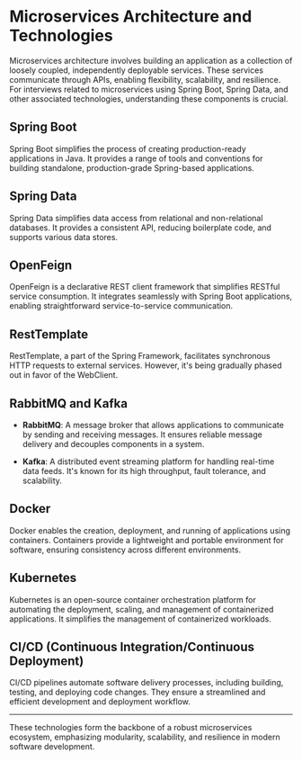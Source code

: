 # Microservices Architecture and Technologies

Microservices architecture involves building an application as a collection of loosely coupled, independently deployable services. These services communicate through APIs, enabling flexibility, scalability, and resilience. For interviews related to microservices using Spring Boot, Spring Data, and other associated technologies, understanding these components is crucial.

## Spring Boot

Spring Boot simplifies the process of creating production-ready applications in Java. It provides a range of tools and conventions for building standalone, production-grade Spring-based applications.

## Spring Data

Spring Data simplifies data access from relational and non-relational databases. It provides a consistent API, reducing boilerplate code, and supports various data stores.

## OpenFeign

OpenFeign is a declarative REST client framework that simplifies RESTful service consumption. It integrates seamlessly with Spring Boot applications, enabling straightforward service-to-service communication.

## RestTemplate

RestTemplate, a part of the Spring Framework, facilitates synchronous HTTP requests to external services. However, it's being gradually phased out in favor of the WebClient.

## RabbitMQ and Kafka

- **RabbitMQ**: A message broker that allows applications to communicate by sending and receiving messages. It ensures reliable message delivery and decouples components in a system.
  
- **Kafka**: A distributed event streaming platform for handling real-time data feeds. It's known for its high throughput, fault tolerance, and scalability.

## Docker

Docker enables the creation, deployment, and running of applications using containers. Containers provide a lightweight and portable environment for software, ensuring consistency across different environments.

## Kubernetes

Kubernetes is an open-source container orchestration platform for automating the deployment, scaling, and management of containerized applications. It simplifies the management of containerized workloads.

## CI/CD (Continuous Integration/Continuous Deployment)

CI/CD pipelines automate software delivery processes, including building, testing, and deploying code changes. They ensure a streamlined and efficient development and deployment workflow.

---

These technologies form the backbone of a robust microservices ecosystem, emphasizing modularity, scalability, and resilience in modern software development.
